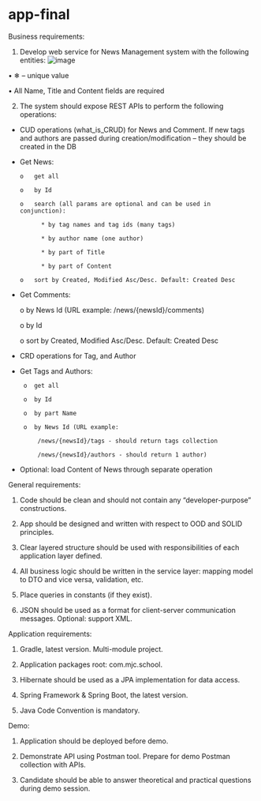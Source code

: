 # app-final
Business requirements: 
 1. Develop web service for News Management system with the following entities: 
 ![image](https://user-images.githubusercontent.com/111504102/193266878-e94eafb1-313f-4b9e-9854-f5bc9aa21493.png)

•	❄ – unique value

•	All Name, Title and Content fields are required

2. The system should expose REST APIs to perform the following operations:

-	CUD operations (what_is_CRUD) for News and Comment. If new tags and authors are passed during creation/modification – they should be created in the DB

-	Get News:

        o	get all

        o	by Id

        o	search (all params are optional and can be used in conjunction):
   
              *	by tag names and tag ids (many tags)
      
              *	by author name (one author)
      
              *	by part of Title 
      
              *	by part of Content

        o	sort by Created, Modified Asc/Desc. Default: Created Desc
   
   -	Get Comments:

         o	by News Id (URL example: /news/{newsId}/comments)

         o	by Id

         o	sort by Created, Modified Asc/Desc. Default: Created Desc

-	CRD operations for Tag, and Author

-	Get Tags and Authors:

         o	get all

         o	by Id

         o	by part Name

         o	by News Id (URL example:

             /news/{newsId}/tags - should return tags collection
     
             /news/{newsId}/authors - should return 1 author)


-	Optional:  load Content of News through separate operation


General requirements:

1. Code should be clean and should not contain any “developer-purpose” constructions.

2. App should be designed and written with respect to OOD and SOLID principles.

3. Clear layered structure should be used with responsibilities of each application layer defined.

4. All business logic should be written in the service layer: mapping model to DTO and vice versa, validation, etc.

5. Place queries in constants (if they exist).

6. JSON should be used as a format for client-server communication messages. Optional: support XML.

Application requirements:

1. Gradle, latest version. Multi-module project.

2. Application packages root: com.mjc.school.

3. Hibernate should be used as a JPA implementation for data access.

4. Spring Framework & Spring Boot, the latest version.

5. Java Code Convention is mandatory.


Demo:

1. Application should be deployed before demo.

2. Demonstrate API using Postman tool. Prepare for demo Postman collection with APIs.

3. Candidate should be able to answer theoretical and practical questions during demo session.

